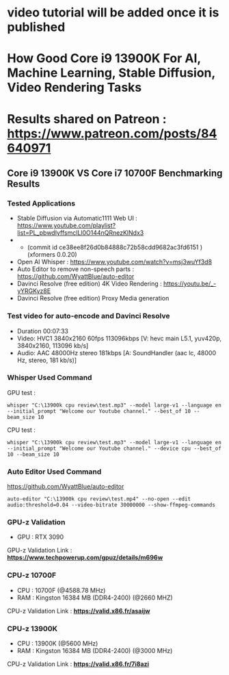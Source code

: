 # video tutorial will be added once it is published

# How Good Core i9 13900K For AI, Machine Learning, Stable Diffusion, Video Rendering Tasks

# Results shared on Patreon : https://www.patreon.com/posts/84640971

## Core i9 13900K VS Core i7 10700F Benchmarking Results

### Tested Applications

* Stable Diffusion via Automatic1111 Web UI : https://www.youtube.com/playlist?list=PL_pbwdIyffsmclLl0O144nQRnezKlNdx3 
* * (commit id ce38ee8f26d0b84888c72b58cdd9682ac3fd6151 ) (xformers 0.0.20)
* Open AI Whisper : https://www.youtube.com/watch?v=msj3wuYf3d8
* Auto Editor to remove non-speech parts : https://github.com/WyattBlue/auto-editor
* Davinci Resolve (free edition) 4K Video Rendering : https://youtu.be/_-yYRGKyz8E
* Davinci Resolve (free edition) Proxy Media generation 

### Test video for auto-encode and Davinci Resolve

* Duration 00:07:33
* Video: HVC1 3840x2160 60fps 113096kbps [V: hevc main L5.1, yuv420p, 3840x2160, 113096 kb/s]
* Audio: AAC 48000Hz stereo 181kbps [A: SoundHandler (aac lc, 48000 Hz, stereo, 181 kb/s)]

### Whisper Used Command

GPU test :

```whisper "C:\13900k cpu review\test.mp3" --model large-v1 --language en --initial_prompt "Welcome our Youtube channel." --best_of 10 --beam_size 10```

CPU test :

```whisper "C:\13900k cpu review\test.mp3" --model large-v1 --language en --initial_prompt "Welcome our Youtube channel." --device cpu --best_of 10 --beam_size 10```
 

### Auto Editor Used Command

https://github.com/WyattBlue/auto-editor

```auto-editor "C:\13900k cpu review\test.mp4" --no-open --edit audio:threshold=0.04 --video-bitrate 30000000 --show-ffmpeg-commands```
 
### GPU-z Validation

 * GPU : RTX 3090

GPU-z Validation Link : **https://www.techpowerup.com/gpuz/details/m696w**
 
### CPU-z 10700F
 
 * CPU : 10700F (@4588.78 MHz)
 * RAM : Kingston 16384 MB (DDR4-2400) (@2660 MHZ)
 
CPU-z Validation Link : **https://valid.x86.fr/asaijw**

### CPU-z 13900K
 
 * CPU : 13900K (@5600 MHz)
 * RAM : Kingston 16384 MB (DDR4-2400) (@3000 MHz)
 
CPU-z Validation Link : **https://valid.x86.fr/7i8azi**
 



 
